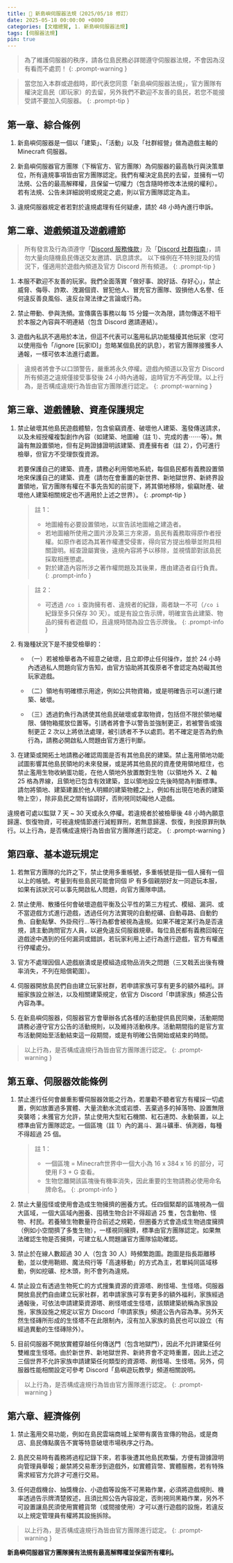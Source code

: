 ```yaml
---
title: 📜 新島嶼伺服器法規（2025/05/18 修訂）
date: 2025-05-18 00:00:00 +0800
categories: [文檔總覽, 1. 新島嶼伺服器法規]
tags: [伺服器法規]
pin: true
---
```


> 為了維護伺服器的秩序，請各位島民務必詳閱遵守伺服器法規，不會因為沒有看而不處罰！
{: .prompt-warning }

> 當您加入本群或遊戲時，即代表您同意「新島嶼伺服器法規」，官方團隊有權決定島民（即玩家）的去留，另外我們不歡迎不友善的島民，若您不能接受請不要加入伺服器。
{: .prompt-tip }

## 第一章、綜合條例  
1. 新島嶼伺服器是一個以「建築」、「活動」以及「社群經營」做為遊戲主軸的 Minecraft 伺服器。

2. 新島嶼伺服器官方團隊（下稱官方、官方團隊）為伺服器的最高執行與決策單位，所有違規事項皆由官方團隊認定。我們有權決定島民的去留，並擁有一切法規、公告的最高解釋權，且保留一切權力（包含隨時修改本法規的權利）。若有法規、公告未詳細說明或規定之處，則以官方團隊認定為主。

3. 違規伺服器規定者若對於違規處理有任何疑慮，請於 48 小時內進行申訴。


## 第二章、遊戲頻道及遊戲禮節

> 所有發言及行為須遵守「[Discord 服務條款](https://discord.com/terms)」及「[Discord 社群指南](https://discord.com/guidelines)」，請勿大量向隨機島民傳送交友邀請、訊息請求。
以下條例在不特別提及的情況下，僅適用於遊戲內頻道及官方 Discord 所有頻道。
{: .prompt-tip }

1. 本服不歡迎不友善的玩家。我們全面落實「做好事、說好話、存好心」，禁止威脅、侮辱、詐欺、洩漏個資、冒犯他人、冒充官方團隊、毀損他人名譽、任何違反善良風俗、違反台灣法律之言論或行為。

2. 禁止帶動、參與洗頻。宣傳廣告事務以每 15 分鐘一次為限，請勿傳送不相干於本服之內容與不明連結（包含 Discord 邀請連結）。

3. 遊戲內私訊不適用於本法，但這不代表可以濫用私訊功能騷擾其他玩家（您可以使用指令「/ignore [玩家ID]」忽略某個島民的訊息），若官方團隊接獲多人通報，一樣可依本法進行處置。

> 違規者將會予以口頭警告，嚴重將永久停權。遊戲內頻道以及官方 Discord 所有頻道之違規僅接受事發後 24 小時內通報，逾時官方不再受理。以上行為，是否構成違規行為皆由官方團隊進行認定。
{: .prompt-warning }


## 第三章、遊戲體驗、資產保護規定
1. 禁止破壞其他島民遊戲體驗，包含偷竊資產、破壞他人建築、濫發傳送請求，以及未經授權複製創作內容（如建築、地圖繪（註 1）、完成的書⋯⋯等）。無論有無設置領地，但有足夠證據證明該建築、資產擁有者（註 2），仍可進行檢舉，但官方不受理恢復資源。

    > 
    若要保護自己的建築、資產，請務必利用領地系統，每個島民都有義務設置領地來保護自己的建築、資產（請勿在會重置的新世界、新地獄世界、新終界設置領地，官方團隊有權在不事先告知的前提下，將其領地移除，偷竊財產、破壞他人建築相關規定也不適用於上述之世界）。
    {: .prompt-tip }

    > 註 1：
    > - 地圖繪有必要設置領地，以宣告該地圖繪之建造者。
    > - 若地圖繪所使用之圖片涉及第三方來源，島民有義務取得原作者授權。如原作者認為其著作權遭受侵害，得向官方提出檢舉並附具相關證明。經查證屬實後，違規內容將予以移除，並視情節對該島民採取相應懲處。
    > - 對於建造內容所涉之著作權問題及其後果，應由建造者自行負責。
    {: .prompt-info }

    > 註 2：
    > - 可透過 `/co i` 查詢擁有者、違規者的紀錄，兩者缺一不可（`/co i` 紀錄至多只保存 30 天）。或是有設立告示牌，明確宣告此建築、物品的擁有者遊戲 ID，且違規時間為設立告示牌後。
    {: .prompt-info }


2. 有幾種狀況下是不接受檢舉的：
    - （一）若被檢舉者為不經意之破壞，且立即停止任何操作，並於 24 小時內透過私人問題向官方告知，由官方協助將其復原者不會認定為妨礙其他玩家遊戲。

    - （二）領地有明確標示用途，例如公共物資箱，或是明確告示可以進行建築、破壞。

    - （三）透過釣魚行為誘使其他島民破壞或拿取物資，包括但不限於領地權限、儲物箱擺放位置等。引誘者將會予以警告並強制更正，若被警告或強制更正 2 次以上將依法處理，被引誘者不予以處罰。若不確定是否為釣魚行為，請務必開啟私人問題由官方進行判斷。

3. 在建築或開拓土地請務必確認周圍是否有其他島民的建築。禁止濫用領地功能試圖影響其他島民領地的未來發展，或是將其他島民的資產使用領地框住，也禁止濫用生物收納蛋功能，在他人領地外放置敵對生物（以領地外 X、Z 軸 25 格為界線，且領地已包含有效建築，並以領地設立先後時間為判斷標準。請勿將領地、建築建置於他人明顯的建築物體之上，例如有出現在地表的建築物上空），除非島民之間有協調好，否則視同妨礙他人遊戲。

> 
違規者可處以監獄 7 天 ~ 30 天或永久停權。若違規者於被檢舉後 48 小時內願意歸還、恢復物資，可視違規情節進行減輕罪刑，若無意歸還、恢復，則按原罪刑執行。以上行為，是否構成違規行為皆由官方團隊進行認定。
{: .prompt-warning }

## 第四章、基本遊玩規定

1. 若無官方團隊的允許之下，禁止使用多重帳號，多重帳號是指一個人擁有一個以上的帳號。考量到有些島民可能會同個 IP 有多個親朋好友一同遊玩本服，如果有該狀況可以事先開啟私人問題，向官方團隊申請。

2. 禁止使用、散播任何會破壞遊戲平衡及公平性的第三方程式、模組、漏洞、或不當遊戲方式進行遊戲，透過任何方法實現的自動挖礦、自動尋路、自動釣魚、自動點擊、外掛飛行...等行為都會被視為違規。如果不確定某行為是否違規，請主動詢問官方人員，以避免違反伺服器規章。每位島民都有義務回報在遊戲途中遇到的任何漏洞或錯誤，若玩家利用上述行為進行遊戲，官方有權進行停權處分。

3. 官方不處理因個人遊戲崩潰或是模組造成物品消失之問題（三叉戟丟出後有機率消失，不列在賠償範圍）。

4. 伺服器開放島民們自由建立玩家社群，若申請家族可享有更多的額外福利。詳細家族設立辦法，以及相關建築規定，依官方 Discord「申請家族」頻道公告內容為準。

5. 在新島嶼伺服器，伺服器官方會舉辦各式各樣的活動提供島民同樂，活動期間請務必遵守官方公告的活動規則，以及維持活動秩序。活動期間指的是官方宣布活動開始至活動結束這一段期間，或是有明確公告開始或結束的時間。

> 以上行為，是否構成違規行為皆由官方團隊進行認定。
{: .prompt-warning }

## 第五章、伺服器效能條例 
1. 禁止進行任何會嚴重影響伺服器效能之行為，若屢勸不聽者官方有權採一切處置，例如放置過多實體、大量流動水流或岩漿、丟棄過多的掉落物、設置無限突襲塔；未獲官方允許，禁止使用大型紅石機關、紅石連閃、永動裝置，以上標準由官方團隊認定。一個區塊（註 1）內的漏斗、漏斗礦車、偵測器，每種不得超過 25 個。

    > 註 1：
    > - 一個區塊 = Minecraft世界中一個大小為 16 x 384 x 16 的部分，可使用 F3 + G 查看。
    > - 生物您離開該區塊後有機率消失，因此重要的生物請務必使用命名牌命名。
    {: .prompt-info }

2. 禁止大量囤怪或使用會造成生物擁擠的圈養方式。任四個緊鄰的區塊視為一個大區域，一個大區域內圈養、囤積生物合計不得超過 25 隻，包含動物、怪物、村民。若養殖生物數量符合前述之規範，但圈養方式會造成生物過度擁擠（例如小空間擠了多隻生物），一樣視同擁擠，標準由官方團隊認定。如果無法確認生物是否擁擠，可建立私人問題讓官方團隊協助確認。

3. 禁止於在線人數超過 30 人（包含 30 人）時頻繁跑圖。跑圖是指長距離移動，並以使用鞘翅、魔法飛行等「高速移動」的方式為主，若單純同區域移動，例如挖礦、挖木頭，則不會列為違規。

4. 禁止設立有透過生物死亡的方式搜集資源的資源塔、刷怪場、生怪塔。伺服器開放島民們自由建立玩家社群，若申請家族可享有更多的額外福利，家族經過通報後，可依法申請建築資源塔、刷怪塔或生怪塔，該類建築統稱為家族設施，家族設施之規定以官方 Discord「申請家族」頻道公告內容為準。另外天然生怪磚所形成的生怪塔不在此限制內，沒有加入家族的島民也可以設立（有經過異動的生怪磚除外）。

5. 目前伺服器不開放實體穿越任何傳送門（包含地獄門），因此不允許建築任何雙維度生怪塔。由於新世界、新地獄世界、新終界會不定時重置，因此上述之三個世界不允許家族申請建築任何類型的資源塔、刷怪場、生怪塔。另外，伺服器性能相關設定可參考 Discord「島嶼遊玩教學」頻道相關說明。

> 以上行為，是否構成違規行為皆由官方團隊進行認定。
{: .prompt-warning }

## 第六章、經濟條例
1. 禁止濫用交易功能，例如在島民雲端商城上架帶有廣告宣傳的物品，或是商店、島民傳點廣告不實等特意破壞市場秩序之行為。

2. 島民交易時有義務將過程記錄下來，若事後遭其他島民欺騙，方便有證據證明向管理員舉報；嚴禁將交易牽涉到遊戲外，如實體貨幣、實體服務，若有特殊需求經官方允許才可進行交易。

3. 任何遊戲機台、抽獎機台、小遊戲等設施不可黑箱作業，必須將遊戲規則、機率透過告示牌清楚敘述，且須比照公告內容設定，否則視同黑箱作業，另外不可設置讓島民須使用實體貨幣（或間接使用）才可以進行遊戲的設施，若違反以上規定管理員有權將其設施拆除。

> 以上行為，是否構成違規行為皆由官方團隊進行認定。
{: .prompt-warning }

**新島嶼伺服器官方團隊擁有法規有最高解釋權並保留所有權利。**